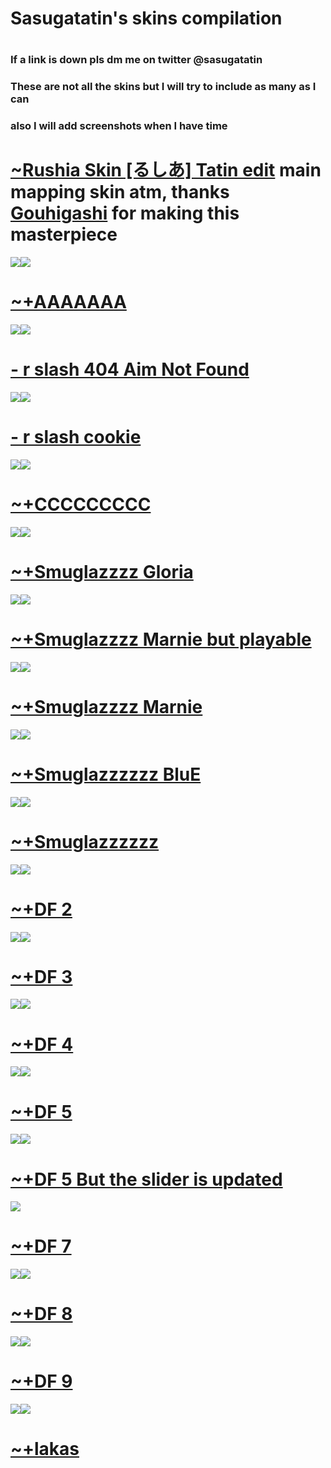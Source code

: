 # Sasugatatin's skins compilation

# 

### If a link is down pls dm me on twitter @sasugatatin

### These are not all the skins but I will try to include as many as I can
### also I will add screenshots when I have time

# [~Rushia Skin [るしあ] Tatin edit](https://drive.google.com/file/d/1jwQcECxoh5yQMbcBD_3pntc4piLh3OmT/view?usp=sharing) main mapping skin atm, thanks [Gouhigashi](https://osu.ppy.sh/users/15608802) for making this masterpiece
![](https://cdn.discordapp.com/attachments/728327069670310039/811391314867519529/screenshot163.jpg)![](https://cdn.discordapp.com/attachments/728327069670310039/811391320110399548/screenshot164.jpg)

# [~+AAAAAAA](https://drive.google.com/file/d/1JILw5EJ7Jfxmnpj-rjVtH8NCxgz1edzJ/view?usp=sharing)
![](https://cdn.discordapp.com/attachments/728327069670310039/728327500320473229/screenshot084.jpg)![](https://cdn.discordapp.com/attachments/728327069670310039/728327497388785684/screenshot085.jpg)

# [- r slash 404 Aim Not Found](https://drive.google.com/file/d/1aq-AVNzR2S-WkifGLqzeWLBufGQYyjsf/view?usp=sharing)
![](https://cdn.discordapp.com/attachments/728327069670310039/728327579999797278/screenshot083.jpg)![](https://cdn.discordapp.com/attachments/728327069670310039/728327571850133574/screenshot080.jpg)

# [- r slash cookie](https://drive.google.com/file/d/1I_kMe5VTjcjiOtBnjjYDM_s1lCxaAC1q/view?usp=sharing)
![](https://cdn.discordapp.com/attachments/728327069670310039/728327432700166205/screenshot082.jpg)![](https://cdn.discordapp.com/attachments/728327069670310039/728327441684365342/screenshot086.jpg)

# [~+CCCCCCCCC](https://drive.google.com/file/d/19-GFltZ62yY2wcH5dCKoE9nemXOZ3_uk/view?usp=sharing)
![](https://cdn.discordapp.com/attachments/728327069670310039/728329320996667412/screenshot087.jpg)![](https://cdn.discordapp.com/attachments/728327069670310039/728329391045869588/screenshot088.jpg)

# [~+Smuglazzzz Gloria](https://drive.google.com/file/d/1gTb9GQDdGAfMbGU3g0QFyVeIuWEaS31K/view?usp=sharing)
![](https://cdn.discordapp.com/attachments/728327069670310039/728329662345904168/screenshot090.jpg)![](https://cdn.discordapp.com/attachments/728327069670310039/728329666284486686/screenshot089.jpg)

# [~+Smuglazzzz Marnie but playable](https://drive.google.com/file/d/1COnxXjbQo4PBPsmmPNblS7NYuxTTYMkT/view?usp=sharing)
![](https://cdn.discordapp.com/attachments/728327069670310039/728329734869483631/screenshot092.jpg)![](https://cdn.discordapp.com/attachments/728327069670310039/728329751357292614/screenshot091.jpg)

# [~+Smuglazzzz Marnie](https://drive.google.com/file/d/1dlRixlVQYnCwF4Ss1VjP8q2At9ID41NM/view?usp=sharing)
![](https://cdn.discordapp.com/attachments/728327069670310039/728331815345193020/screenshot094.jpg)![](https://cdn.discordapp.com/attachments/728327069670310039/728331803013808190/screenshot095.jpg)

# [~+Smuglazzzzzz BluE](https://drive.google.com/file/d/1fa2UF0bSna3Om8hcft8LhtTkUHv7E24O/view?usp=sharing)
![](https://cdn.discordapp.com/attachments/728327069670310039/728331850581540985/screenshot098.jpg)![](https://cdn.discordapp.com/attachments/728327069670310039/728331848505229382/screenshot099.jpg)

# [~+Smuglazzzzzz](https://drive.google.com/file/d/1ilbRDqQIlO1jMS_cBNMz1w_93yaHi5st/view?usp=sharing)
![](https://cdn.discordapp.com/attachments/728327069670310039/728332227380903946/screenshot100.jpg)![](https://cdn.discordapp.com/attachments/728327069670310039/728332222184161300/screenshot102.jpg)

# [~+DF 2](https://drive.google.com/file/d/1sy3S8APf3JbNMQU82D3t8lL2jw9Zz6OM/view?usp=sharing)
![](https://cdn.discordapp.com/attachments/728327069670310039/728332697482690590/screenshot106.jpg)![](https://cdn.discordapp.com/attachments/728327069670310039/728332689316511755/screenshot108.jpg)

# [~+DF 3](https://drive.google.com/file/d/1JLbh962_eiDUoSWLsBA8LDJX4ZvRgGPc/view?usp=sharing)
![](https://cdn.discordapp.com/attachments/728327069670310039/728333388934545418/screenshot110.jpg)![](https://cdn.discordapp.com/attachments/728327069670310039/728333371675115539/screenshot111.jpg)

# [~+DF 4](https://drive.google.com/file/d/1mLbQq0EdFrSO3n4uHUcu-PHefZDeCHDt/view?usp=sharing)
![](https://cdn.discordapp.com/attachments/728327069670310039/728333461429157999/screenshot113.jpg)![](https://cdn.discordapp.com/attachments/728327069670310039/728333474926166026/screenshot116.jpg)

# [~+DF 5](https://drive.google.com/file/d/12JjMCGCUXhu6U1s1pe-TvhpBwZWuVrMp/view?usp=sharing)
![](https://cdn.discordapp.com/attachments/728327069670310039/728333527220879450/screenshot117.jpg)![](https://cdn.discordapp.com/attachments/728327069670310039/728333532476342272/screenshot118.jpg)

# [~+DF 5 But the slider is updated](https://drive.google.com/file/d/1rJV5INpfaYPqvhaMUxT3_9jH2X66qa1t/view?usp=sharing)
![](https://cdn.discordapp.com/attachments/728327069670310039/728334896522592316/screenshot120.jpg)

# [~+DF 7](https://drive.google.com/file/d/1HYMyms_2ki_MPdBw3zxWKYPJ14gJZ_dK/view?usp=sharing)
![](https://cdn.discordapp.com/attachments/728327069670310039/728335620275175454/screenshot121.jpg)![](https://cdn.discordapp.com/attachments/728327069670310039/728335633076191303/screenshot122.jpg)

# [~+DF 8](https://drive.google.com/file/d/1iBLVC3lr8TrEMaHB5VPzgI7TqXTmS1F6/view?usp=sharing)
![](https://cdn.discordapp.com/attachments/728327069670310039/728335688285683885/screenshot123.jpg)![](https://cdn.discordapp.com/attachments/728327069670310039/728335696296935544/screenshot124.jpg)

# [~+DF 9](https://drive.google.com/file/d/1E949eGzsuOs9y12y1nCsSA0miyfliFlu/view?usp=sharing)
![](https://cdn.discordapp.com/attachments/728327069670310039/728335719394705418/screenshot125.jpg)![](https://cdn.discordapp.com/attachments/728327069670310039/728335720774631554/screenshot126.jpg)

# [~+lakas](https://drive.google.com/file/d/1DRNdSq92hVsrv-7D7pdqxJ9YZp-AY6rH/view?usp=sharing)
![]()![]()


